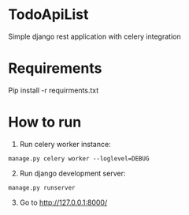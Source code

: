 # TodoApiList
Simple django rest application with celery integration
# Requirements
Pip install -r requirments.txt
# How to run
1. Run celery worker instance:
```
manage.py celery worker --loglevel=DEBUG
```
2. Run django development server:
```
manage.py runserver
```
3. Go to  http://127.0.0.1:8000/ 


